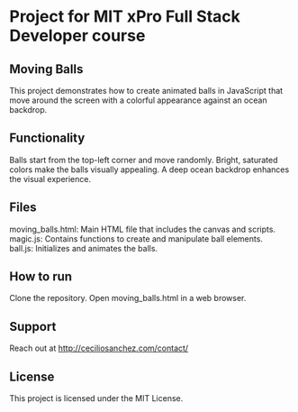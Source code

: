 # Project for MIT xPro Full Stack Developer course

## Moving Balls

This project demonstrates how to create animated balls in JavaScript that move around the screen with a colorful appearance against an ocean backdrop.

## Functionality

Balls start from the top-left corner and move randomly.
Bright, saturated colors make the balls visually appealing.
A deep ocean backdrop enhances the visual experience.

## Files

moving_balls.html: Main HTML file that includes the canvas and scripts.</br>
magic.js: Contains functions to create and manipulate ball elements.</br>
ball.js: Initializes and animates the balls.

## How to run

Clone the repository.
Open moving_balls.html in a web browser.

## Support

Reach out at http://ceciliosanchez.com/contact/

## License

This project is licensed under the MIT License.
